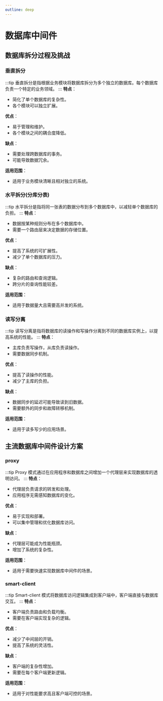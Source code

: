 ```yaml
---
outline: deep
---
```

# 数据库中间件

## 数据库拆分过程及挑战

### 垂直拆分

:::tip
垂直拆分是指根据业务模块将数据库拆分为多个独立的数据库。每个数据库负责一个特定的业务领域。
:::
**特点**：

- 简化了单个数据库的复杂性。
- 各个模块可以独立扩展。

**优点**：

- 易于管理和维护。
- 各个模块之间的耦合度降低。

**缺点**：

- 需要处理跨数据库的事务。
- 可能导致数据冗余。

**适用范围**：

- 适用于业务模块清晰且相对独立的系统。

### 水平拆分(分库分表)

:::tip
水平拆分是指将同一张表的数据分布到多个数据库中，以减轻单个数据库的负担。
:::
**特点**：

- 数据按某种规则分布在多个数据库中。
- 需要一个路由层来决定数据的存储位置。

**优点**：

- 提高了系统的可扩展性。
- 减少了单个数据库的压力。

**缺点**：

- 复杂的路由和查询逻辑。
- 跨分片的查询性能较差。

**适用范围**：

- 适用于数据量大且需要高并发的系统。

### 读写分离

:::tip
读写分离是指将数据库的读操作和写操作分离到不同的数据库实例上，以提高系统的性能。
:::
**特点**：

- 主库负责写操作，从库负责读操作。
- 需要数据同步机制。

**优点**：

- 提高了读操作的性能。
- 减少了主库的负担。

**缺点**：

- 数据同步的延迟可能导致读到旧数据。
- 需要额外的同步和故障转移机制。

**适用范围**：

- 适用于读多写少的应用场景。

## 主流数据库中间件设计方案

### proxy

:::tip
Proxy 模式通过在应用程序和数据库之间增加一个代理层来实现数据库的透明访问。
:::
**特点**：

- 代理层负责请求的转发和处理。
- 应用程序无需感知数据库的变化。

**优点**：

- 易于实现和部署。
- 可以集中管理和优化数据库访问。

**缺点**：

- 代理层可能成为性能瓶颈。
- 增加了系统的复杂性。

**适用范围**：

- 适用于需要快速实现数据库中间件的场景。

### smart-client

:::tip
Smart-client 模式将数据库访问逻辑集成到客户端中，客户端直接与数据库交互。
:::
**特点**：

- 客户端负责路由和负载均衡。
- 需要在客户端实现复杂的逻辑。

**优点**：

- 减少了中间层的开销。
- 提高了系统的灵活性。

**缺点**：

- 客户端的复杂性增加。
- 需要在每个客户端更新逻辑。

**适用范围**：

- 适用于对性能要求高且客户端可控的场景。
